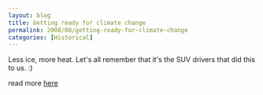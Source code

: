```yaml
---
layout: blog
title: Getting ready for climate change
permalink: 2008/08/getting-ready-for-climate-change
categories: [Historical]
---
```


<p>Less ice, more heat. Let's all remember that it's the SUV drivers that did this to us. :)</p>
<p>read more <a href="http://www.guardian.co.uk/commentisfree/2008/aug/11/climatechange" target="_blank">here</a></p>
